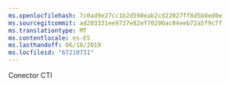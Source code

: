 ```yaml
---
ms.openlocfilehash: 7c0ad9e27cc1b2d590eab2cd22027ff8d5b8ed0e
ms.sourcegitcommit: ad203331ee9737e82ef70206ac04eeb72a5f9c7f
ms.translationtype: MT
ms.contentlocale: es-ES
ms.lasthandoff: 06/18/2019
ms.locfileid: "67210731"
---
```

Conector CTI